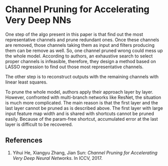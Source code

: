 # Channel Pruning for Accelerating Very Deep NNs

One step of the algo present in this paper is that find out the most representative channels and prune redundant ones. Once these channels are removed, those channels taking them as input and filters producing them can be remove as well. So, one channel pruned wrong could mess up the whole model. According to authors, an exhaustive search to select proper channels is infeasible, therefore, they design a method based on LASSO regression to find out those most representative channels.

The other step is to reconstruct outputs with the remaining channels with linear least squares. 

To prune the whole model, authors apply their approach layer by layer. However, confronted with multi-branch networks like ResNet, the situation is much more complicated. The main reason is that the first layer and the last layer cannot be pruned as is described above. The first layer with large input feature map width and is shared with shortcuts cannot be pruned easily. Because of the param-free shortcut, accumulated error at the last layer is difficult to be recovered.


## References
1. Yihui He, Xiangyu Zhang, Jian Sun: *Channel Pruning for Accelerating Very Deep Neural Networks*. In ICCV, 2017.
